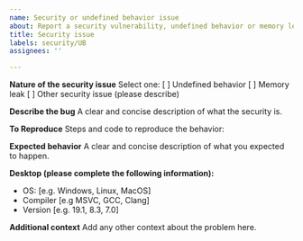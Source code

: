 ```yaml
---
name: Security or undefined behavior issue
about: Report a security vulnerability, undefined behavior or memory leak here
title: Security issue
labels: security/UB
assignees: ''

---
```


**Nature of the security issue**
Select one:
[ ] Undefined behavior
[ ] Memory leak
[ ] Other security issue (please describe)

**Describe the bug**
A clear and concise description of what the security is.

**To Reproduce**
Steps and code to reproduce the behavior:

**Expected behavior**
A clear and concise description of what you expected to happen.

**Desktop (please complete the following information):**
 - OS: [e.g. Windows, Linux, MacOS]
 - Compiler [e.g MSVC, GCC, Clang]
 - Version [e.g. 19.1, 8.3, 7.0]

**Additional context**
Add any other context about the problem here.
